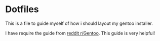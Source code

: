 # Dotfiles
This is a file to guide myself of how i should layout my gentoo installer.

I have require the guide from [reddit r/Gentoo](https://www.reddit.com/r/Gentoo/comments/150r74m/guide_hyprland_nvidia_extremely_minimal_gentoo/).
This guide is very helpful!
